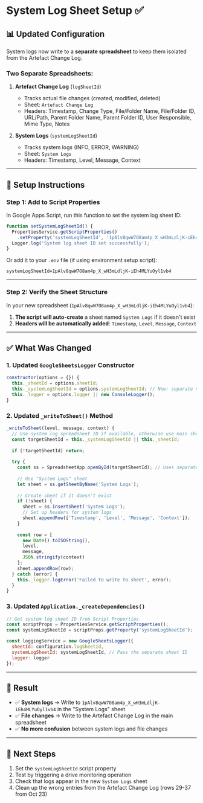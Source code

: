# System Log Sheet Setup ✅

## 📊 **Updated Configuration**

System logs now write to a **separate spreadsheet** to keep them isolated from the Artefact Change Log.

### **Two Separate Spreadsheets:**

1. **Artefact Change Log** (`logSheetId`)
   - Tracks actual file changes (created, modified, deleted)
   - Sheet: `Artefact Change Log`
   - Headers: Timestamp, Change Type, File/Folder Name, File/Folder ID, URL/Path, Parent Folder Name, Parent Folder ID, User Responsible, Mime Type, Notes

2. **System Logs** (`systemLogSheetId`)
   - Tracks system logs (INFO, ERROR, WARNING)
   - Sheet: `System Logs`
   - Headers: Timestamp, Level, Message, Context

---

## 🔧 **Setup Instructions**

### **Step 1: Add to Script Properties**

In Google Apps Script, run this function to set the system log sheet ID:

```javascript
function setSystemLogSheetId() {
  PropertiesService.getScriptProperties()
    .setProperty('systemLogSheetId', '1pAlv8qwW7O8am4p_X_wH3mLdljK-iEh4MLYuOyl1vb4');
  Logger.log('System log sheet ID set successfully');
}
```

Or add it to your `.env` file (if using environment setup script):
```
systemLogSheetId=1pAlv8qwW7O8am4p_X_wH3mLdljK-iEh4MLYuOyl1vb4
```

---

### **Step 2: Verify the Sheet Structure**

In your new spreadsheet (`1pAlv8qwW7O8am4p_X_wH3mLdljK-iEh4MLYuOyl1vb4`):

1. **The script will auto-create** a sheet named `System Logs` if it doesn't exist
2. **Headers will be automatically added**: `Timestamp`, `Level`, `Message`, `Context`

---

## ✅ **What Was Changed**

### **1. Updated `GoogleSheetsLogger` Constructor**
```javascript
constructor(options = {}) {
  this._sheetId = options.sheetId;
  this._systemLogSheetId = options.systemLogSheetId; // New: separate sheet ID
  this._logger = options.logger || new ConsoleLogger();
}
```

### **2. Updated `_writeToSheet()` Method**
```javascript
_writeToSheet(level, message, context) {
  // Use system log spreadsheet ID if available, otherwise use main sheet ID
  const targetSheetId = this._systemLogSheetId || this._sheetId;
  
  if (!targetSheetId) return;
  
  try {
    const ss = SpreadsheetApp.openById(targetSheetId); // Uses separate spreadsheet
    
    // Use "System Logs" sheet
    let sheet = ss.getSheetByName('System Logs');
    
    // Create sheet if it doesn't exist
    if (!sheet) {
      sheet = ss.insertSheet('System Logs');
      // Set up headers for system logs
      sheet.appendRow(['Timestamp', 'Level', 'Message', 'Context']);
    }
    
    const row = [
      new Date().toISOString(),
      level,
      message,
      JSON.stringify(context)
    ];
    sheet.appendRow(row);
  } catch (error) {
    this._logger.logError('Failed to write to sheet', error);
  }
}
```

### **3. Updated `Application._createDependencies()`**
```javascript
// Get system log sheet ID from Script Properties
const scriptProps = PropertiesService.getScriptProperties();
const systemLogSheetId = scriptProps.getProperty('systemLogSheetId');

const loggingService = new GoogleSheetsLogger({
  sheetId: configuration.logSheetId,
  systemLogSheetId: systemLogSheetId, // Pass the separate sheet ID
  logger: logger
});
```

---

## 🎯 **Result**

- ✅ **System logs** → Write to `1pAlv8qwW7O8am4p_X_wH3mLdljK-iEh4MLYuOyl1vb4` in the "System Logs" sheet
- ✅ **File changes** → Write to the Artefact Change Log in the main spreadsheet
- ✅ **No more confusion** between system logs and file changes

---

## 📝 **Next Steps**

1. Set the `systemLogSheetId` script property
2. Test by triggering a drive monitoring operation
3. Check that logs appear in the new `System Logs` sheet
4. Clean up the wrong entries from the Artefact Change Log (rows 29-37 from Oct 23)
